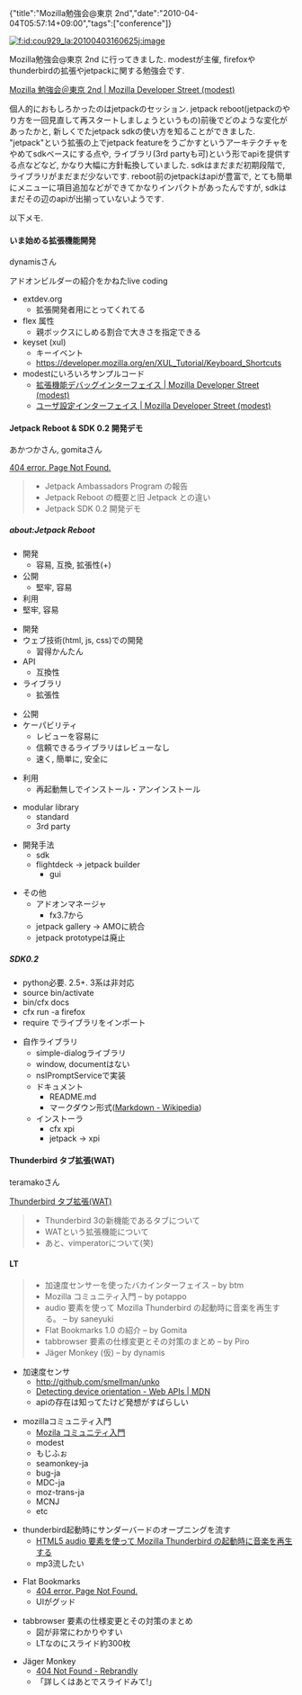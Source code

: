 {"title":"Mozilla勉強会@東京 2nd","date":"2010-04-04T05:57:14+09:00","tags":["conference"]}

<!-- DATE: 2010-04-03T20:57:14+00:00 -->
<!-- OLDURL: http://d.hatena.ne.jp/cou929_la/20100403/ -->


<div class="section">
<p><a href="http://f.hatena.ne.jp/cou929_la/20100403160625" class="hatena-fotolife" target="_blank"><img src="http://cdn-ak.f.st-hatena.com/images/fotolife/c/cou929_la/20100403/20100403160625.jpg" alt="f:id:cou929_la:20100403160625j:image" title="f:id:cou929_la:20100403160625j:image" class="hatena-fotolife"></a></p>
<p>Mozilla勉強会@東京 2nd に行ってきました. modestが主催, firefoxやthunderbirdの拡張やjetpackに関する勉強会です.</p>
<p><a href="https://dev.mozilla.jp/events/workshop03/" target="_blank">Mozilla 勉強会＠東京 2nd | Mozilla Developer Street (modest)</a></p>
<p>個人的におもしろかったのはjetpackのセッション. jetpack reboot(jetpackのやり方を一回見直して再スタートしましょうというもの)前後でどのような変化があったかと, 新しくでたjetpack sdkの使い方を知ることができました. "jetpack"という拡張の上でjetpack featureをうごかすというアーキテクチャをやめてsdkベースにする点や, ライブラリ(3rd partyも可)という形でapiを提供する点などなど, かなり大幅に方針転換していました. sdkはまだまだ初期段階で, ライブラリがまだまだ少ないです. reboot前のjetpackはapiが豊富で, とても簡単にメニューに項目追加などができてかなりインパクトがあったんですが, sdkはまだその辺のapiが出揃っていないようです. </p>
<p>以下メモ.</p>
<h4>いま始める拡張機能開発</h4>
<p>dynamisさん</p>
<p>アドオンビルダーの紹介をかねたlive coding</p>

<ul>
<li>extdev.org

<ul>
<li>拡張開発者用にとってくれてる</li>
</ul>
</li>
<li>flex 属性

<ul>
<li>親ボックスにしめる割合で大きさを指定できる</li>
</ul>
</li>
<li>keyset (xul)

<ul>
<li>キーイベント</li>
<li><a href="https://developer.mozilla.org/en/XUL_Tutorial/Keyboard_Shortcuts" target="_blank">https://developer.mozilla.org/en/XUL_Tutorial/Keyboard_Shortcuts</a></li>
</ul>
</li>
<li>modestにいろいろサンプルコード

<ul>
<li><a href="https://dev.mozilla.jp/addons/hacks/debug-interface/" target="_blank">拡張機能デバッグインターフェイス | Mozilla Developer Street (modest)</a></li>
<li><a href="https://dev.mozilla.jp/addons/hacks/prefs-interface/" target="_blank">ユーザ設定インターフェイス | Mozilla Developer Street (modest)</a></li>
</ul>
</li>
</ul>
<h4>Jetpack Reboot & SDK 0.2 開発デモ</h4>
<p>あかつかさん, gomitaさん</p>
<p><a href="http://www.slideshare.net/gomita5353/jetpack-sdk-02-3633137" target="_blank">404 error. Page Not Found.</a></p>
<blockquote>

<ul>
<li> Jetpack Ambassadors Program の報告</li>
<li> Jetpack Reboot の概要と旧 Jetpack との違い</li>
<li> Jetpack SDK 0.2 開発デモ</li>
</ul>
</blockquote>
<h5>about:Jetpack Reboot</h5>

<ul>
<li>開発

<ul>
<li>容易, 互換, 拡張性(+)</li>
</ul>
</li>
<li>公開

<ul>
<li>堅牢, 容易</li>
</ul>
</li>
<li>利用</li>
<li>堅牢, 容易</li>
</ul>

<ul>
<li>開発</li>
<li>ウェブ技術(html, js, css)での開発

<ul>
<li>習得かんたん</li>
</ul>
</li>
<li>API

<ul>
<li>互換性</li>
</ul>
</li>
<li>ライブラリ

<ul>
<li>拡張性</li>
</ul>
</li>
</ul>

<ul>
<li>公開</li>
<li>ケーパビリティ

<ul>
<li>レビューを容易に</li>
<li>信頼できるライブラリはレビューなし</li>
<li>速く, 簡単に, 安全に</li>
</ul>
</li>
</ul>

<ul>
<li>利用

<ul>
<li>再起動無しでインストール・アンインストール</li>
</ul>
</li>
</ul>

<ul>
<li>modular library

<ul>
<li>standard</li>
<li>3rd party</li>
</ul>
</li>
</ul>

<ul>
<li>開発手法

<ul>
<li>sdk</li>
<li>flightdeck -> jetpack builder

<ul>
<li>gui</li>
</ul>
</li>
</ul>
</li>
</ul>

<ul>
<li>その他

<ul>
<li>アドオンマネージャ

<ul>
<li>fx3.7から</li>
</ul>
</li>
<li>jetpack gallery -> AMOに統合</li>
<li>jetpack prototypeは廃止</li>
</ul>
</li>
</ul>
<h5>SDK0.2</h5>

<ul>
<li>python必要. 2.5+. 3系は非対応</li>
<li>source bin/activate</li>
<li>bin/cfx docs</li>
<li>cfx run -a firefox</li>
<li>require でライブラリをインポート</li>
</ul>

<ul>
<li>自作ライブラリ

<ul>
<li>simple-dialogライブラリ</li>
<li>window, documentはない</li>
<li>nsIPromptServiceで実装</li>
<li>ドキュメント

<ul>
<li>README.md</li>
<li>マークダウン形式(<a href="http://en.wikipedia.org/wiki/Markdown" target="_blank">Markdown - Wikipedia</a>)</li>
</ul>
</li>
<li>インストーラ

<ul>
<li>cfx xpi</li>
<li>jetpack -> xpi</li>
</ul>
</li>
</ul>
</li>
</ul>
<h4>Thunderbird タブ拡張(WAT)</h4>
<p>teramakoさん</p>
<p><a href="http://teramako.github.com/doc/modest-20100403/modest-20100403.html#%281%29" target="_blank">Thunderbird タブ拡張(WAT)</a></p>
<blockquote>

<ul>
<li> Thunderbird 3の新機能であるタブについて</li>
<li> WATという拡張機能について</li>
<li> あと、vimperatorについて(笑)</li>
</ul>
</blockquote>
<h4>LT</h4>
<blockquote>

<ul>
<li> 加速度センサーを使ったバカインターフェイス – by btm</li>
<li> Mozilla コミュニティ入門 – by potappo</li>
<li> audio 要素を使って Mozilla Thunderbird の起動時に音楽を再生する。 – by saneyuki</li>
<li> Flat Bookmarks 1.0 の紹介 – by Gomita</li>
<li> tabbrowser 要素の仕様変更とその対策のまとめ – by Piro</li>
<li> Jäger Monkey (仮) – by dynamis</li>
</ul>
</blockquote>

<ul>
<li>加速度センサ

<ul>
<li><a href="http://github.com/smellman/unko" target="_blank">http://github.com/smellman/unko</a></li>
<li><a href="https://developer.mozilla.org/en/Detecting_device_orientation" target="_blank">Detecting device orientation - Web APIs | MDN</a></li>
<li>apiの存在は知ってたけど発想がすばらしい</li>
</ul>
</li>
</ul>

<ul>
<li>mozillaコミュニティ入門

<ul>
<li><a href="http://www.slideshare.net/potappo/mozila" target="_blank">Mozila コミュニティ入門</a></li>
<li>modest</li>
<li>もじふぉ</li>
<li>seamonkey-ja</li>
<li>bug-ja</li>
<li>MDC-ja</li>
<li>moz-trans-ja</li>
<li>MCNJ</li>
<li>etc</li>
</ul>
</li>
</ul>

<ul>
<li>thunderbird起動時にサンダーバードのオープニングを流す

<ul>
<li><a href="http://www.slideshare.net/saneyuki/play-the-tb-are-go-with-html5-audio-when-mozilla-tb-startup" target="_blank">HTML5 audio 要素を使って Mozilla Thunderbird の起動時に音楽を再生する</a></li>
<li>mp3流したい</li>
</ul>
</li>
</ul>

<ul>
<li>Flat Bookmarks

<ul>
<li><a href="http://www.slideshare.net/gomita5353/flat-bookmarks-10" target="_blank">404 error. Page Not Found.</a></li>
<li>UIがグッド</li>
</ul>
</li>
</ul>

<ul>
<li>tabbrowser 要素の仕様変更とその対策のまとめ

<ul>
<li>図が非常にわかりやすい</li>
<li>LTなのにスライド約300枚</li>
</ul>
</li>
</ul>

<ul>
<li>Jäger Monkey

<ul>
<li><a href="http://r.dynamis.jp/jaegermonkey" target="_blank">404 Not Found - Rebrandly</a></li>
<li>「詳しくはあとでスライドみて!」</li>
</ul>
</li>
</ul>
</div>





